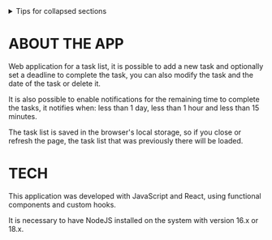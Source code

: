 <details>

<summary>Tips for collapsed sections</summary>

# ABOUT THE APP

You can add text within a collapsed section. 

You can add an image or a code block, too.

```ruby
   puts "Hello World"
```

</details>

# ABOUT THE APP

Web application for a task list, it is possible to add a new task and optionally set a deadline to complete the task, you can also modify the task and the date of the task or delete it.

It is also possible to enable notifications for the remaining time to complete the tasks, it notifies when: less than 1 day, less than 1 hour and less than 15 minutes.

The task list is saved in the browser's local storage, so if you close or refresh the page, the task list that was previously there will be loaded.

# TECH

This application was developed with JavaScript and React, using functional components and custom hooks.

It is necessary to have NodeJS installed on the system with version 16.x or 18.x.